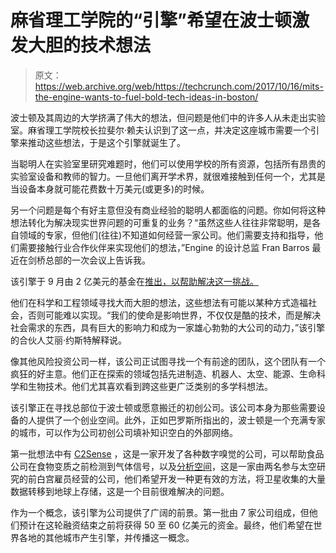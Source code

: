 # 麻省理工学院的“引擎”希望在波士顿激发大胆的技术想法 

> 原文：<https://web.archive.org/web/https://techcrunch.com/2017/10/16/mits-the-engine-wants-to-fuel-bold-tech-ideas-in-boston/>

波士顿及其周边的大学挤满了伟大的想法，但问题是他们中的许多人从未走出实验室。麻省理工学院校长拉斐尔·赖夫认识到了这一点，并决定这座城市需要一个引擎来推动这些想法，于是这个引擎就诞生了。

当聪明人在实验室里研究难题时，他们可以使用学校的所有资源，包括所有昂贵的实验室设备和教师的智力。一旦他们离开学术界，就很难接触到任何一个，尤其是当设备本身就可能花费数十万美元(或更多)的时候。

另一个问题是每个有好主意但没有商业经验的聪明人都面临的问题。你如何将这种想法转化为解决现实世界问题的可重复的业务？“虽然这些人往往非常聪明，是各自领域的专家，但他们(往往)不知道如何经营一家公司。他们需要支持和指导，他们需要接触行业合作伙伴来实现他们的想法，”Engine 的设计总监 Fran Barros 最近在剑桥总部的一次会议上告诉我。

该引擎于 9 月由 2 亿美元的基金在[推出，以帮助解决这一挑战。](https://web.archive.org/web/20221026001809/https://beta.techcrunch.com/2017/09/18/mits-the-engine-raises-200m-to-fund-tough-tech/)

他们在科学和工程领域寻找大而大胆的想法，这些想法有可能以某种方式造福社会，否则可能难以实现。“我们的使命是影响世界，不仅仅是酷的技术，而是解决社会需求的东西，具有巨大的影响力和成为一家雄心勃勃的大公司的动力，”该引擎的合伙人艾丽·约斯特解释说。

像其他风险投资公司一样，该公司正试图寻找一个有前途的团队，这个团队有一个疯狂的好主意。他们正在探索的领域包括先进制造、机器人、太空、能源、生命科学和生物技术。他们尤其喜欢看到跨这些更广泛类别的多学科想法。

该引擎正在寻找总部位于波士顿或愿意搬迁的初创公司。该公司本身为那些需要设备的人提供了一个创业空间。此外，正如巴罗斯所指出的，波士顿是一个充满专家的城市，可以作为公司初创公司填补知识空白的外部网络。

第一批想法中有 [C2Sense](https://web.archive.org/web/20221026001809/http://www.c2sense.com/) ，这是一家开发了各种数字嗅觉的公司，可以帮助食品公司在食物变质之前检测到气体信号，以及[分析空间](https://web.archive.org/web/20221026001809/https://www.analyticalspace.com/)，这是一家由两名参与太空研究的前白宫雇员经营的公司，他们希望开发一种更有效的方法，将卫星收集的大量数据转移到地球上存储，这是一个目前很难解决的问题。

作为一个概念，该引擎为公司提供了广阔的前景。第一批由 7 家公司组成，但他们预计在这轮融资结束之前将获得 50 至 60 亿美元的资金。最终，他们希望在世界各地的其他城市产生引擎，并传播这一概念。